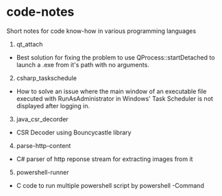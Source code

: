 # code-notes
Short notes for code know-how in various programming languages

1. qt_attach
- Best solution for fixing the problem to use QProcess::startDetached to launch a .exe from it's path with no arguments.
  

2. csharp_taskschedule
- How to solve an issue where the main window of an executable file executed with RunAsAdministrator 
in Windows' Task Scheduler is not displayed after logging in.

3. java_csr_decorder
- CSR Decoder using Bouncycastle library

4. parse-http-content
- C# parser of http reponse stream for extracting images from it

5. powershell-runner
- C code to run multiple powershell script by powershell -Command